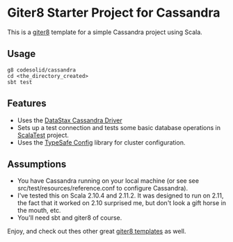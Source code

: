 # Giter8 Starter Project for Cassandra

This is a [giter8](https://github.com/n8han/giter8) template for a simple Cassandra project using Scala.

## Usage
```
g8 codesolid/cassandra
cd <the_directory_created>
sbt test
```

## Features
* Uses the [DataStax Cassandra Driver](http://www.datastax.com/documentation/developer/java-driver/2.0/java-driver/whatsNew2.html)
* Sets up a test connection and tests some basic database operations in [ScalaTest](http://www.scalatest.org/) project.
* Uses the [TypeSafe Config](https://github.com/typesafehub/config) library for cluster configuration. 

## Assumptions
* You have Cassandra running on your local machine (or see see src/test/resources/reference.conf to configure Cassandra).
* I've tested this on Scala 2.10.4 and 2.11.2.  It was designed to run on 2.11, the fact that it worked on 2.10 surprised me,
but don't look a gift horse in the mouth, etc.
* You'll need sbt and giter8 of course.

Enjoy, and check out thes other great [giter8 templates](https://github.com/n8han/giter8/wiki/giter8-templates) as well.


